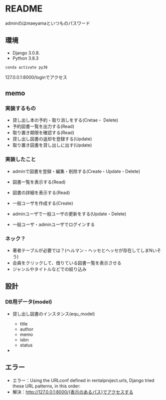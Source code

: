 # README

adminのはmaeyamaといつものパスワード

## 環境

- Django 3.0.8.
- Python 3.8.3 

```
conda activate py36
```

127.0.0.1:8000/loginでアクセス


## memo 

### 実装するもの

- 貸し出し本の予約・取り消しをする(Cretae・ Delete)
- 予約図書一覧を出力する(Read)
- 取り置き期限を確認する(Read)
- 貸し出し図書の返却を登録する(Update)
- 取り置き図書を貸し出しに出す(Update)


### 実装したこと
- adminで図書を登録・編集・削除する(Create・Update・Delete)
- 図書一覧を表示する(Read)
- 図書の詳細を表示する(Read)

- 一般ユーザを作成する(Create)
- adminユーザで一般ユーザの更新をする(Update・Delete)
- 一般ユーザ・adminユーザでログインする

### ネック？
- 著者テーブルが必要では？(ヘルマン・ヘッセとヘッセが存在してしまNいそう)
- 会員をクリックして、借りている図書一覧を表示させる
- ジャンルやタイトルなどでの絞り込み


## 設計

### DB用データ(model)

- 貸し出し図書のインスタンス(equ_model)
    - title
    - author
    - memo
    - isbn
    - status

- 


##



## エラー
- エラー：Using the URLconf defined in rentalproject.urls, Django tried these URL patterns, in this order:
- 解決：http://127.0.0.1:8000/{表示のあるパス}でアクセスする